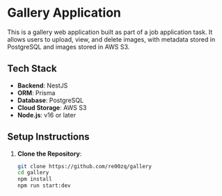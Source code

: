# Gallery Application

This is a gallery web application built as part of a job application task. It allows users to upload, view, and delete images, with metadata stored in PostgreSQL and images stored in AWS S3.

## Tech Stack

- **Backend**: NestJS
- **ORM**: Prisma
- **Database**: PostgreSQL
- **Cloud Storage**: AWS S3
- **Node.js**: v16 or later

## Setup Instructions

1. **Clone the Repository**:
   ```bash
   git clone https://github.com/re00zq/gallery
   cd gallery
   npm install
   npm run start:dev
   ```
